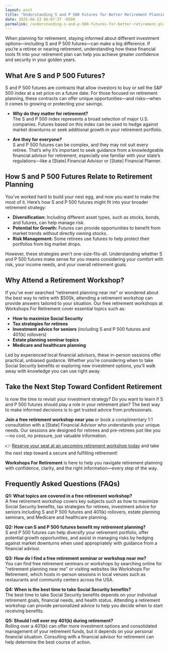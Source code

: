 ```yaml
---
layout: post
title: "Understanding S and P 500 Futures for Better Retirement Planning"
date: 2025-06-23 06:07:37 -0500
permalink: /understanding-s-and-p-500-futures-for-better-retirement-planning/
---
```

When planning for retirement, staying informed about different investment options—including S and P 500 futures—can make a big difference. If you’re a retiree or nearing retirement, understanding how these financial tools fit into your retirement plan can help you achieve greater confidence and security in your golden years.

## What Are S and P 500 Futures?

S and P 500 futures are contracts that allow investors to buy or sell the S&P 500 index at a set price on a future date. For those focused on retirement planning, these contracts can offer unique opportunities—and risks—when it comes to growing or protecting your savings.

- **Why do they matter for retirement?**  
  The S and P 500 index represents a broad selection of major U.S. companies. Futures based on this index can be used to hedge against market downturns or seek additional growth in your retirement portfolio.

- **Are they for everyone?**  
  S and P 500 futures can be complex, and they may not suit every retiree. That’s why it’s important to seek guidance from a knowledgeable financial advisor for retirement, especially one familiar with your state’s regulations—like a [State] Financial Advisor or [State] Financial Planner.

## How S and P 500 Futures Relate to Retirement Planning

You’ve worked hard to build your nest egg, and now you want to make the most of it. Here’s how S and P 500 futures might fit into your broader retirement strategy:

- **Diversification:** Including different asset types, such as stocks, bonds, and futures, can help manage risk.
- **Potential for Growth:** Futures can provide opportunities to benefit from market trends without directly owning stocks.
- **Risk Management:** Some retirees use futures to help protect their portfolios from big market drops.

However, these strategies aren’t one-size-fits-all. Understanding whether S and P 500 futures make sense for you means considering your comfort with risk, your income needs, and your overall retirement goals.

## Why Attend a Retirement Workshop?

If you’ve ever searched “retirement planning near me” or wondered about the best way to retire with $500k, attending a retirement workshop can provide answers tailored to your situation. Our free retirement workshops at Workshops For Retirement cover essential topics such as:

- **How to maximize Social Security**
- **Tax strategies for retirees**
- **Investment advice for seniors** (including S and P 500 futures and 401(k) rollovers)
- **Estate planning seminar topics**
- **Medicare and healthcare planning**

Led by experienced local financial advisors, these in-person sessions offer practical, unbiased guidance. Whether you’re considering when to take Social Security benefits or exploring new investment options, you’ll walk away with knowledge you can use right away.

## Take the Next Step Toward Confident Retirement

Is now the time to revisit your investment strategy? Do you want to learn if S and P 500 futures should play a role in your retirement plan? The best way to make informed decisions is to get trusted advice from professionals.

**Join a free retirement workshop near you** or book a complimentary 1:1 consultation with a [State] Financial Advisor who understands your unique needs. Our sessions are designed for retirees and pre-retirees just like you—no cost, no pressure, just valuable information.

👉 [Reserve your seat at an upcoming retirement workshop today](https://workshopsforretirement.com/) and take the next step toward a secure and fulfilling retirement!

**Workshops For Retirement** is here to help you navigate retirement planning with confidence, clarity, and the right information—every step of the way.

## Frequently Asked Questions (FAQs)

**Q1: What topics are covered in a free retirement workshop?**  
A free retirement workshop covers key subjects such as how to maximize Social Security benefits, tax strategies for retirees, investment advice for seniors including S and P 500 futures and 401(k) rollovers, estate planning seminars, and Medicare and healthcare planning.

**Q2: How can S and P 500 futures benefit my retirement planning?**  
S and P 500 futures can help diversify your retirement portfolio, offer potential growth opportunities, and assist in managing risks by hedging against market downturns when used appropriately with guidance from a financial advisor.

**Q3: How do I find a free retirement seminar or workshop near me?**  
You can find free retirement seminars or workshops by searching online for "retirement planning near me" or visiting websites like Workshops For Retirement, which hosts in-person sessions in local venues such as restaurants and community centers across the USA.

**Q4: When is the best time to take Social Security benefits?**  
The best time to take Social Security benefits depends on your individual retirement goals, financial needs, and health status. Attending a retirement workshop can provide personalized advice to help you decide when to start receiving benefits.

**Q5: Should I roll over my 401(k) during retirement?**  
Rolling over a 401(k) can offer more investment options and consolidated management of your retirement funds, but it depends on your personal financial situation. Consulting with a financial advisor for retirement can help determine the best course of action.

<script type="application/ld+json">
{
  "@context": "https://schema.org",
  "@type": "BlogPosting",
  "headline": "Understanding S and P 500 Futures for Better Retirement Planning",
  "description": "Learn how S and P 500 futures can fit into your retirement planning strategy, and discover the benefits of attending free retirement workshops offered by Workshops For Retirement.",
  "author": {
    "@type": "Person",
    "name": "Workshops For Retirement"
  },
  "publisher": {
    "@type": "Person",
    "name": "Workshops For Retirement"
  },
  "mainEntityOfPage": {
    "@type": "WebPage",
    "@id": "https://workshopsforretirement.com/blog/understanding-s-and-p-500-futures"
  },
  "datePublished": "2024-06-01",
  "dateModified": "2024-06-01"
}
</script>

<script type="application/ld+json">
{
  "@context": "https://schema.org",
  "@type": "FAQPage",
  "mainEntity": [
    {
      "@type": "Question",
      "name": "What topics are covered in a free retirement workshop?",
      "acceptedAnswer": {
        "@type": "Answer",
        "text": "A free retirement workshop covers key subjects such as how to maximize Social Security benefits, tax strategies for retirees, investment advice for seniors including S and P 500 futures and 401(k) rollovers, estate planning seminars, and Medicare and healthcare planning."
      }
    },
    {
      "@type": "Question",
      "name": "How can S and P 500 futures benefit my retirement planning?",
      "acceptedAnswer": {
        "@type": "Answer",
        "text": "S and P 500 futures can help diversify your retirement portfolio, offer potential growth opportunities, and assist in managing risks by hedging against market downturns when used appropriately with guidance from a financial advisor."
      }
    },
    {
      "@type": "Question",
      "name": "How do I find a free retirement seminar or workshop near me?",
      "acceptedAnswer": {
        "@type": "Answer",
        "text": "You can find free retirement seminars or workshops by searching online for 'retirement planning near me' or visiting websites like Workshops For Retirement, which hosts in-person sessions in local venues such as restaurants and community centers across the USA."
      }
    },
    {
      "@type": "Question",
      "name": "When is the best time to take Social Security benefits?",
      "acceptedAnswer": {
        "@type": "Answer",
        "text": "The best time to take Social Security benefits depends on your individual retirement goals, financial needs, and health status. Attending a retirement workshop can provide personalized advice to help you decide when to start receiving benefits."
      }
    },
    {
      "@type": "Question",
      "name": "Should I roll over my 401(k) during retirement?",
      "acceptedAnswer": {
        "@type": "Answer",
        "text": "Rolling over a 401(k) can offer more investment options and consolidated management of your retirement funds, but it depends on your personal financial situation. Consulting with a financial advisor for retirement can help determine the best course of action."
      }
    }
  ]
}
</script>